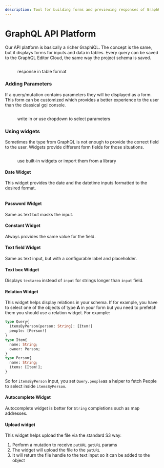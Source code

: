 ```yaml
---
description: Tool for building forms and previewing responses of GraphQL resolvers
---
```


# GraphQL API Platform

Our API platform is basically a richer GraphiQL. The concept is the same, but it displays forms for inputs and data in tables. Every query can be saved to the GraphQL Editor Cloud, the same way the project schema is saved.

<figure><img src="../../.gitbook/assets/image (5).png" alt=""><figcaption><p>response in table format</p></figcaption></figure>

### Adding Parameters

If a query/mutation contains parameters they will be displayed as a form. This form can be customized which provides a better experience to the user than the classical gql console.

<figure><img src="../../.gitbook/assets/image.png" alt=""><figcaption><p>write in or use dropdown to select parameters</p></figcaption></figure>

### Using widgets

Sometimes the type from GraphQL is not enough to provide the correct field to the user. Widgets provide different form fields for those situations.

<figure><img src="../../.gitbook/assets/image (19).png" alt=""><figcaption><p>use built-in widgets or import them from a library</p></figcaption></figure>

#### Date Widget

This widget provides the date and the datetime inputs formatted to the desired format.

<figure><img src="../../.gitbook/assets/image (1).png" alt=""><figcaption></figcaption></figure>

#### Password Widget

Same as text but masks the input.

#### Constant Widget

Always provides the same value for the field.

#### Text field Widget

Same as text input, but with a configurable label and placeholder.

#### Text box Widget

Displays `textarea` instead of `input` for strings longer than `input` field.

#### Relation Widget

This widget helps display relations in your schema. If for example, you have to select one of the objects of type **A** in your form but you need to prefetch them you should use a relation widget. For example:

```graphql
type Query{
  itemsByPerson(person: String): [Item!]
  people: [Person!]
}
type Item{
  name: String;
  owner: Person;
}
type Person{
  name: String;
  items: [Item!];
}
```

So for `itemsByPerson` input, you set  `Query.people`as a helper to fetch People to select inside `itemsByPerson`.

#### Autocomplete Widget

Autocomplete widget is better for `String` completions such as map addresses.

#### Upload widget

This widget helps upload the file via the standard S3 way:&#x20;

1. Perform a mutation to receive `putURL` `getURL` params
2. The widget will upload the file to the `putURL`&#x20;
3. It will return the file handle to the text input so it can be added to the object
